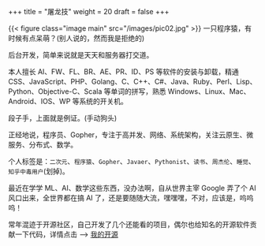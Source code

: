 +++
title = "屠龙技"
weight = 20
draft = false
+++

{{< figure class="image main" src="/images/pic02.jpg" >}}
一只程序猿，有时候有点呆萌？(别人说的，然而我是拒绝的)

后台开发，简单来说就是天天和服务器打交道。

本人擅长 AI、FW、FL、BR、AE、PR、ID、PS 等软件的安装与卸载，精通 CSS、JavaScript、PHP、Golang、C、C++、C#、Java、Ruby、Perl、Lisp、Python、Objective-C、Scala 等单词的拼写，熟悉 Windows、Linux、Mac、Android、IOS、WP 等系统的开关机。

段子手，上面就是例证。(手动狗头)

正经地说，程序员、Gopher，专注于高并发、网络、系统架构，关注云原生、微服务、分布式、数学。

个人标签是：`二次元`、`程序猿`、`Gopher`、`Javaer`、`Pythonist`、`读书`、`周杰伦`、`睡觉`、`知乎中毒用户`(划掉)。

最近在学学 ML、AI、数学这些东西，没办法啊，自从世界主宰 Google 弄了个 AI 风口出来，全世界都在搞 AI 了，还是要随随大流，嘿嘿嘿，不对，应该是，呜呜呜！

常年混迹于开源社区，自己开发了几个还能看的项目，偶尔也给知名的开源软件贡献一下代码，详情点击 ——> [我的开源](https://taohuawu.club/my-github-repos)